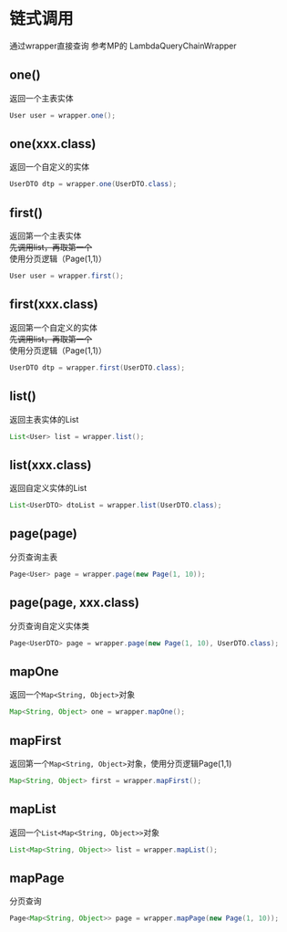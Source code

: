 # 链式调用

通过wrapper直接查询 参考MP的 LambdaQueryChainWrapper

## one() 
  返回一个主表实体
  ```java
  User user = wrapper.one();
  ```
## one(xxx.class) 
  返回一个自定义的实体
  ```java
  UserDTO dtp = wrapper.one(UserDTO.class);
  ```
## first() 
  返回第一个主表实体  
  <s>先调用list，再取第一个</s> <Badge type="danger" text="1.4.13-" vertical="top" />  
  使用分页逻辑（Page(1,1)）<Badge type="tip" text="1.5.0+" vertical="top" />
  ```java
  User user = wrapper.first();
  ```
## first(xxx.class) 
  返回第一个自定义的实体    
  <s>先调用list，再取第一个</s> <Badge type="danger" text="1.4.13-" vertical="top" />  
  使用分页逻辑（Page(1,1)）<Badge type="tip" text="1.5.0+" vertical="top" />
  ```java
  UserDTO dtp = wrapper.first(UserDTO.class);
  ```
## list() 
  返回主表实体的List
  ```java
  List<User> list = wrapper.list();
  ```
## list(xxx.class) 
  返回自定义实体的List
  ```java
  List<UserDTO> dtoList = wrapper.list(UserDTO.class);
  ```
## page(page) 
  分页查询主表
  ```java
  Page<User> page = wrapper.page(new Page(1, 10));
  ```
## page(page, xxx.class) 
  分页查询自定义实体类
  ```java
  Page<UserDTO> page = wrapper.page(new Page(1, 10), UserDTO.class);
  ```
## mapOne <Badge type="tip" text="1.5.0+" vertical="top" />
  返回一个`Map<String, Object>`对象  
  ```java
  Map<String, Object> one = wrapper.mapOne();
  ```
## mapFirst <Badge type="tip" text="1.5.0+" vertical="top" />
  返回第一个`Map<String, Object>`对象，使用分页逻辑Page(1,1)  
  ```java
  Map<String, Object> first = wrapper.mapFirst();
  ```
## mapList <Badge type="tip" text="1.5.0+" vertical="top" />
  返回一个`List<Map<String, Object>>`对象  
  ```java
  List<Map<String, Object>> list = wrapper.mapList();
  ```
## mapPage <Badge type="tip" text="1.5.0+" vertical="top" />
  分页查询
  ```java
  Page<Map<String, Object>> page = wrapper.mapPage(new Page(1, 10));
  ```
